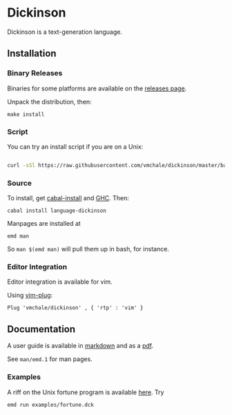 # Dickinson

Dickinson is a text-generation language.

## Installation

### Binary Releases

Binaries for some platforms are available on the [releases
page](https://github.com/vmchale/dickinson/releases).

Unpack the distribution, then:

```
make install
```

### Script

You can try an install script if you are on a Unix:

```bash

curl -sSl https://raw.githubusercontent.com/vmchale/dickinson/master/bash/install.sh | sh -s
```

### Source

To install, get [cabal-install](https://www.haskell.org/cabal/) and
[GHC](https://www.haskell.org/ghc/download.html). Then:

```
cabal install language-dickinson
```

Manpages are installed at

```
emd man
```

So `man $(emd man)` will pull them up in bash, for instance.

### Editor Integration

Editor integration is available for vim.

Using [vim-plug](https://github.com/junegunn/vim-plug):

```vimscript
Plug 'vmchale/dickinson' , { 'rtp' : 'vim' }
```

## Documentation

A user guide is available in
[markdown](https://github.com/vmchale/dickinson/blob/master/doc/user-guide.md)
and as
a [pdf](https://github.com/vmchale/dickinson/blob/master/doc/user-guide.pdf).

See `man/emd.1` for man pages.

### Examples

A riff on the Unix fortune program is available
[here](https://github.com/vmchale/dickinson/blob/master/examples/fortune.dck).
Try

```
emd run examples/fortune.dck
```
